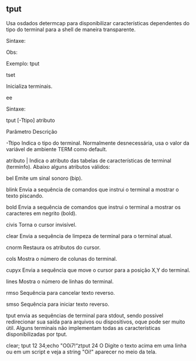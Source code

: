 ## tput

Usa osdados determcap para disponibilizar características dependentes
do tipo do terminal para a shell de maneira transparente.

Sintaxe:

Obs:

Exemplo:
tput

tset

Inicializa terminais.

ee

Sintaxe:

tput [-Ttipo] atributo

Parâmetro Descrição

 

-Ttipo Indica o tipo do terminal. Normalmente
desnecessária, usa o valor da variável de
ambiente TERM como default.

atributo | Indica o atributo das tabelas de características
de terminal (terminfo). Abaixo alguns atributos
válidos:

bel Emite um sinal sonoro (bip).

blink Envia a sequência de comandos que instrui o
terminal a mostrar o texto piscando.

bold Envia a sequência de comandos que instrui o
terminal a mostrar os caracteres em negrito
(bold).

civis Torna o cursor invisível.

clear Envia a sequência de limpeza de terminal
para o terminal atual.

cnorm Restaura os atributos do cursor.

cols Mostra o número de colunas do terminal.

cupyx Envia a sequência que move o cursor para a
posição X,Y do terminal.

lines Mostra o número de linhas do terminal.

rmso Sequência para cancelar texto reverso.

smso Sequência para iniciar texto reverso.

tput envia as sequências de terminal para stdout, sendo
possivel redirecionar sua saída para arquivos ou dispositivos,
oque pode ser muito útil. Alguns terminais não implementam
todas as características disponibilizadas por tput.

clear; tput 12 34;echo "O0i7!“ztput 24 O
Digite o texto acima em uma linha ou em um script e veja a string
"Oi!" aparecer no meio da tela.



